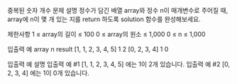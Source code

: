 중복된 숫자 개수
문제 설명
정수가 담긴 배열 array와 정수 n이 매개변수로 주어질 때, array에 n이 몇 개 있는 지를 return 하도록 solution 함수를 완성해보세요.

제한사항
1 ≤ array의 길이 ≤ 100
0 ≤ array의 원소 ≤ 1,000
0 ≤ n ≤ 1,000

입출력 예
array n result
[1, 1, 2, 3, 4, 5] 1 2
[0, 2, 3, 4] 1 0

입출력 예 설명
입출력 예 #1
[1, 1, 2, 3, 4, 5] 에는 1이 2개 있습니다.
입출력 예 #2
[0, 2, 3, 4] 에는 1이 0개 있습니다.
